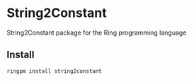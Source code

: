 # String2Constant

String2Constant package for the Ring programming language

## Install

	ringpm install string2constant